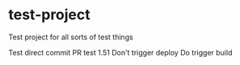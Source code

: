 # test-project
Test project for all sorts of test things

Test direct commit
PR test 1.51
Don't trigger deploy
Do trigger build

